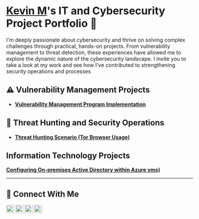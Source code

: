 # <a href="https://www.linkedin.com/in/kevin-mejia-901039270/">Kevin M</a>'s IT and Cybersecurity Project Portfolio 🔐

I'm deeply passionate about cybersecurity and thrive on solving complex challenges through practical, hands-on projects. From vulnerability management to threat detection, these experiences have allowed me to explore the dynamic nature of the cybersecurity landscape. I invite you to take a look at my work and see how I've contributed to strengthening security operations and processes


## ⚠️ Vulnerability Management Projects

- **[Vulnerability Management Program Implementation](https://github.com/Kevin-M1/Vulnerability-Management-Program)**


## 🚨 Threat Hunting and Security Operations

- **[Threat Hunting Scenario (Tor Browser Usage)](https://github.com/Kevin-M1/Threat-Hunting-Scenario-Tor-Browser-Usage-)**

## Information Technology Projects
**[Configuring On-premises Active Directory within Azure vms)](https://github.com/Kevin-M1/-Information-Technology-Projects)**

<hr/>

## 🤳 Connect With Me

[<img align="left" alt="___________ | YouTube" width="22px" src="https://cdn.jsdelivr.net/npm/simple-icons@v3/icons/youtube.svg" />][youtube]
[<img align="left" alt="___________ | Twitter" width="22px" src="https://cdn.jsdelivr.net/npm/simple-icons@v3/icons/twitter.svg" />][twitter]
[<img align="left" alt="___________ | LinkedIn" width="22px" src="https://cdn.jsdelivr.net/npm/simple-icons@v3/icons/linkedin.svg" />][linkedin]
[<img align="left" alt="___________ | Instagram" width="22px" src="https://cdn.jsdelivr.net/npm/simple-icons@v3/icons/instagram.svg" />][instagram]

[twitter]: https://twitter.com/___________
[youtube]: https://www.youtube.com/c/___________
[instagram]: https://www.instagram.com/___________
[linkedin]: https://linkedin.com/in/in/kevin-mejia-901039270/

<!--
<img width="35" alt="image" src="https://github.com/user-attachments/assets/2f41c7cd-5ea8-4475-b451-a37161b6c3fb"> 
<img width="35" alt="image" src="https://github.com/user-attachments/assets/77649969-9910-4994-8b96-74a116cfb2a8">
-->
